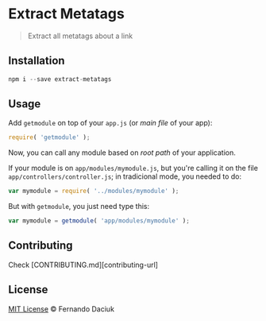 # Extract Metatags

> Extract all metatags about a link

## Installation

```js
npm i --save extract-metatags
```

## Usage

Add `getmodule` on top of your `app.js` (or _main file_ of your app):

```js
require( 'getmodule' );
```

Now, you can call any module based on _root path_ of your application.

If your module is on `app/modules/mymodule.js`, but you're calling it on the 
file `app/controllers/controller.js`; in tradicional mode, you needed to do:

```js
var mymodule = require( '../modules/mymodule' );
```

But with `getmodule`, you just need type this:

```js
var mymodule = getmodule( 'app/modules/mymodule' );
```

## Contributing

Check [CONTRIBUTING.md][contributing-url]

## License

[MIT License][license-url] © Fernando Daciuk

[license-url]: https://github.com/fdaciuk/licenses/blob/master/MIT-LICENSE.md